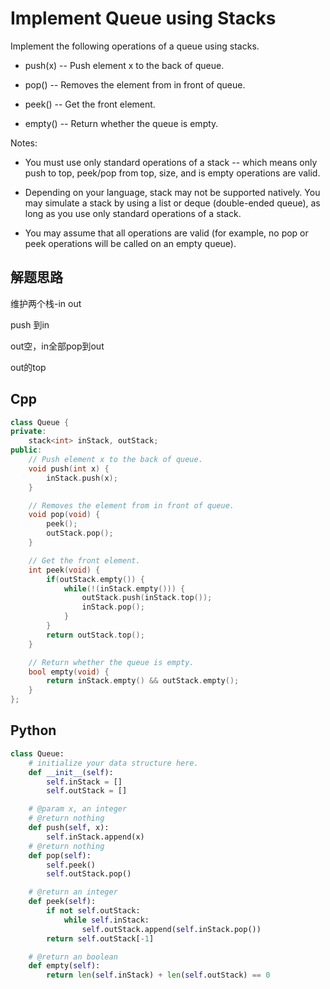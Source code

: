 Implement Queue using Stacks
===

Implement the following operations of a queue using stacks.

* push(x) -- Push element x to the back of queue.

* pop() -- Removes the element from in front of queue.

* peek() -- Get the front element.

* empty() -- Return whether the queue is empty.

Notes:

* You must use only standard operations of a stack -- which means only push to top, peek/pop from top, size, and is empty operations are valid.

* Depending on your language, stack may not be supported natively. You may simulate a stack by using a list or deque (double-ended queue), as long as you use only standard operations of a stack.

* You may assume that all operations are valid (for example, no pop or peek operations will be called on an empty queue).

## 解题思路

维护两个栈-in out

push 到in

out空，in全部pop到out

out的top

## Cpp

```cpp
class Queue {
private:
    stack<int> inStack, outStack;
public:
    // Push element x to the back of queue.
    void push(int x) {
        inStack.push(x);
    }

    // Removes the element from in front of queue.
    void pop(void) {
        peek();
        outStack.pop();
    }

    // Get the front element.
    int peek(void) {
        if(outStack.empty()) {
            while(!(inStack.empty())) {
                outStack.push(inStack.top());
                inStack.pop();
            }
        }
        return outStack.top();
    }

    // Return whether the queue is empty.
    bool empty(void) {
        return inStack.empty() && outStack.empty();
    }
};
```

## Python

```python
class Queue:
    # initialize your data structure here.
    def __init__(self):
        self.inStack = []
        self.outStack = []

    # @param x, an integer
    # @return nothing
    def push(self, x):
        self.inStack.append(x)
    # @return nothing
    def pop(self):
        self.peek()
        self.outStack.pop()

    # @return an integer
    def peek(self):
        if not self.outStack:
            while self.inStack:
                self.outStack.append(self.inStack.pop())
        return self.outStack[-1]

    # @return an boolean
    def empty(self):
        return len(self.inStack) + len(self.outStack) == 0
        
```